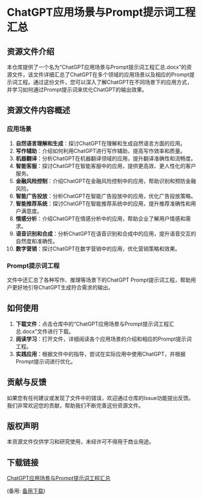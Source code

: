 # ChatGPT应用场景与Prompt提示词工程汇总

## 资源文件介绍

本仓库提供了一个名为“ChatGPT应用场景与Prompt提示词工程汇总.docx”的资源文件，该文件详细汇总了ChatGPT在多个领域的应用场景以及相应的Prompt提示词工程。通过这份文件，您可以深入了解ChatGPT在不同场景下的应用方式，并学习如何通过Prompt提示词来优化ChatGPT的输出效果。

## 资源文件内容概述

### 应用场景

1. **自然语言理解和生成**：探讨ChatGPT在理解和生成自然语言方面的应用。
2. **写作辅助**：介绍如何利用ChatGPT进行写作辅助，提高写作效率和质量。
3. **机器翻译**：分析ChatGPT在机器翻译领域的应用，提升翻译准确性和流畅度。
4. **智能客服**：探讨ChatGPT在智能客服中的应用，提供更高效、更人性化的客户服务。
5. **金融风险控制**：介绍ChatGPT在金融风险控制中的应用，帮助识别和预防金融风险。
6. **智能广告投放**：分析ChatGPT在智能广告投放中的应用，优化广告投放策略。
7. **智能推荐系统**：探讨ChatGPT在智能推荐系统中的应用，提升推荐准确性和用户满意度。
8. **情感分析**：介绍ChatGPT在情感分析中的应用，帮助企业了解用户情感和需求。
9. **语音识别和合成**：分析ChatGPT在语音识别和合成中的应用，提升语音交互的自然度和准确性。
10. **数字营销**：探讨ChatGPT在数字营销中的应用，优化营销策略和效果。

### Prompt提示词工程

文件中还汇总了各种写作、推理等场景下的ChatGPT Prompt提示词工程，帮助用户更好地引导ChatGPT生成符合需求的输出。

## 如何使用

1. **下载文件**：点击仓库中的“ChatGPT应用场景与Prompt提示词工程汇总.docx”文件进行下载。
2. **阅读学习**：打开文件，详细阅读各个应用场景的介绍和相应的Prompt提示词工程。
3. **实践应用**：根据文件中的指导，尝试在实际应用中使用ChatGPT，并根据Prompt提示词进行优化。

## 贡献与反馈

如果您有任何建议或发现了文件中的错误，欢迎通过仓库的Issue功能提出反馈。我们非常欢迎您的贡献，帮助我们不断完善这份资源文件。

## 版权声明

本资源文件仅供学习和研究使用，未经许可不得用于商业用途。

## 下载链接
[ChatGPT应用场景与Prompt提示词工程汇总](https://pan.quark.cn/s/c5e28690dd7c) 

(备用: [备用下载](https://pan.baidu.com/s/15nhD9t0wq4J4M9kERoNYCg?pwd=1234))
